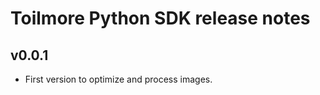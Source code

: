 Toilmore Python SDK release notes
============================


v0.0.1
-----
* First version to optimize and process images.
